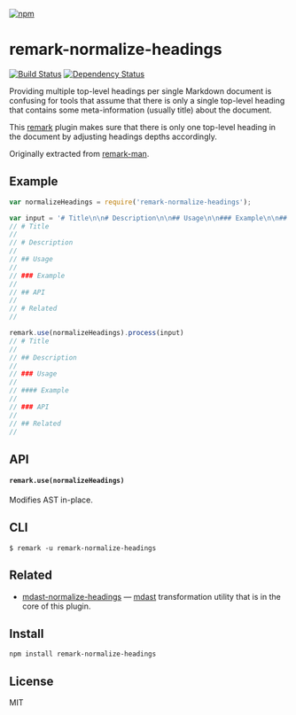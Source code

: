 [![npm](https://nodei.co/npm/remark-normalize-headings.png)](https://npmjs.com/package/remark-normalize-headings)

# remark-normalize-headings

[![Build Status][travis-badge]][travis] [![Dependency Status][david-badge]][david]

Providing multiple top-level headings per single Markdown document is confusing for tools that assume that there is only a single top-level heading that contains some meta-information (usually title) about the document.

This [remark] plugin makes sure that there is only one top-level heading in the document by adjusting headings depths accordingly.

Originally extracted from [remark-man].

[remark]: https://github.com/wooorm/remark
[remark-man]: https://github.com/wooorm/remark-man
[mdast]: https://github.com/wooorm/mdast
[mdast-normalize-headings]: https://github.com/eush77/mdast-normalize-headings

[travis]: https://travis-ci.org/eush77/remark-normalize-headings
[travis-badge]: https://travis-ci.org/eush77/remark-normalize-headings.svg
[david]: https://david-dm.org/eush77/remark-normalize-headings
[david-badge]: https://david-dm.org/eush77/remark-normalize-headings.png

## Example

```js
var normalizeHeadings = require('remark-normalize-headings');

var input = '# Title\n\n# Description\n\n## Usage\n\n### Example\n\n## API\n\n# Related';
// # Title
//
// # Description
//
// ## Usage
//
// ### Example
//
// ## API
//
// # Related
//

remark.use(normalizeHeadings).process(input)
// # Title
//
// ## Description
//
// ### Usage
//
// #### Example
//
// ### API
//
// ## Related
//
```

## API

#### `remark.use(normalizeHeadings)`

Modifies AST in-place.

## CLI

```
$ remark -u remark-normalize-headings
```

## Related

- [mdast-normalize-headings] — [mdast] transformation utility that is in the core of this plugin.

## Install

```
npm install remark-normalize-headings
```

## License

MIT
